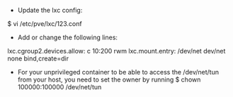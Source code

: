 - Update the lxc config:
 
$ vi /etc/pve/lxc/123.conf

- Add or change the following lines:

 lxc.cgroup2.devices.allow: c 10:200 rwm
 lxc.mount.entry: /dev/net dev/net none bind,create=dir

- For your unprivileged container to be able to access the /dev/net/tun from your host, you need to set the owner by running
$ chown 100000:100000 /dev/net/tun


